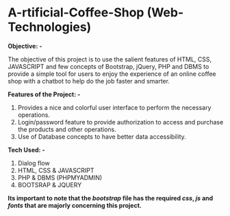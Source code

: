 # A-rtificial-Coffee-Shop (Web-Technologies)

**Objective: -**

The objective of this project is to use the salient features of HTML, CSS, JAVASCRIPT and few concepts of Bootstrap, jQuery, PHP and DBMS to provide a simple tool for users to enjoy the experience of an online coffee shop with a chatbot to help do the job faster and smarter.

**Features of the Project: -**

1. Provides a nice and colorful user interface to perform the necessary operations.
2. Login/password feature to provide authorization to access and purchase the products and other
operations.
3. Use of Database concepts to have better data accessibility.

**Tech Used: -**

1. Dialog flow
2. HTML, CSS & JAVASCRIPT
3. PHP & DBMS (PHPMYADMIN)
4. BOOTSRAP & JQUERY

**Its important to note that the *bootstrap* file has the required *css*, *js* and *fonts* that are majorly concerning this project.**
